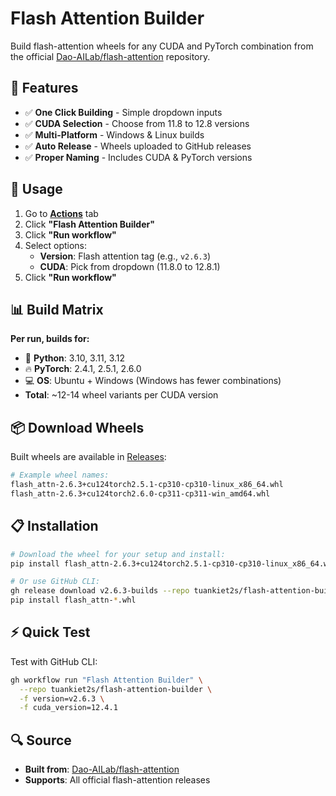 # Flash Attention Builder

Build flash-attention wheels for any CUDA and PyTorch combination from the official [Dao-AILab/flash-attention](https://github.com/Dao-AILab/flash-attention) repository.

## 🎯 Features

- ✅ **One Click Building** - Simple dropdown inputs
- ✅ **CUDA Selection** - Choose from 11.8 to 12.8 versions  
- ✅ **Multi-Platform** - Windows & Linux builds
- ✅ **Auto Release** - Wheels uploaded to GitHub releases
- ✅ **Proper Naming** - Includes CUDA & PyTorch versions

## 🚀 Usage

1. Go to **[Actions](https://github.com/tuankiet2s/flash-attention-builder/actions)** tab
2. Click **"Flash Attention Builder"**
3. Click **"Run workflow"**
4. Select options:
   - **Version**: Flash attention tag (e.g., `v2.6.3`)
   - **CUDA**: Pick from dropdown (11.8.0 to 12.8.1)
5. Click **"Run workflow"**

## 📊 Build Matrix

**Per run, builds for:**
- 🐍 **Python**: 3.10, 3.11, 3.12
- 🔥 **PyTorch**: 2.4.1, 2.5.1, 2.6.0  
- 💻 **OS**: Ubuntu + Windows (Windows has fewer combinations)
- **Total**: ~12-14 wheel variants per CUDA version

## 📦 Download Wheels

Built wheels are available in [Releases](https://github.com/tuankiet2s/flash-attention-builder/releases):

```bash
# Example wheel names:
flash_attn-2.6.3+cu124torch2.5.1-cp310-cp310-linux_x86_64.whl
flash_attn-2.6.3+cu124torch2.6.0-cp311-cp311-win_amd64.whl
```

## 📋 Installation

```bash
# Download the wheel for your setup and install:
pip install flash_attn-2.6.3+cu124torch2.5.1-cp310-cp310-linux_x86_64.whl

# Or use GitHub CLI:
gh release download v2.6.3-builds --repo tuankiet2s/flash-attention-builder
pip install flash_attn-*.whl
```

## ⚡ Quick Test

Test with GitHub CLI:
```bash
gh workflow run "Flash Attention Builder" \
  --repo tuankiet2s/flash-attention-builder \
  -f version=v2.6.3 \
  -f cuda_version=12.4.1
```

## 🔍 Source

- **Built from**: [Dao-AILab/flash-attention](https://github.com/Dao-AILab/flash-attention)
- **Supports**: All official flash-attention releases 